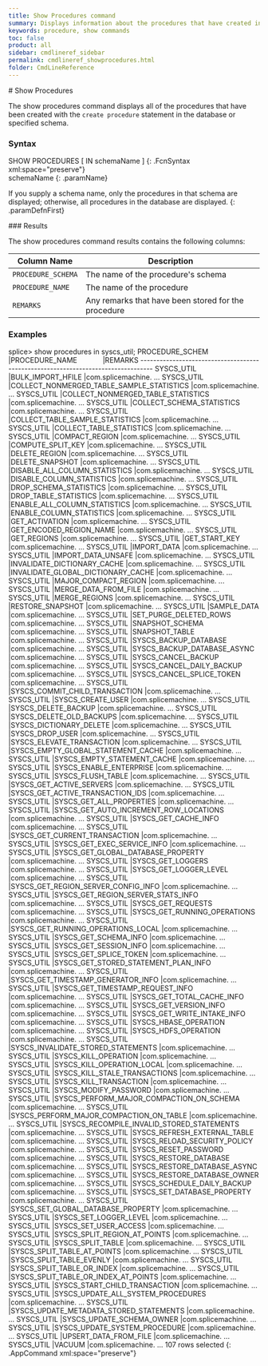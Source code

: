 ```yaml
---
title: Show Procedures command
summary: Displays information about the procedures that have created in a database.
keywords: procedure, show commands
toc: false
product: all
sidebar: cmdlineref_sidebar
permalink: cmdlineref_showprocedures.html
folder: CmdLineReference
---
```

<section>
<div class="TopicContent" data-swiftype-index="true" markdown="1">
# Show Procedures

The <span class="AppCommand">show procedures</span> command displays all
of the procedures that have been created with the `create procedure`
statement in the database or specified schema.

### Syntax

<div class="fcnWrapperWide" markdown="1">
    SHOW PROCEDURES [ IN schemaName ]
{: .FcnSyntax xml:space="preserve"}

</div>
<div class="paramList" markdown="1">
schemaName
{: .paramName}

If you supply a schema name, only the procedures in that schema are
displayed; otherwise, all procedures in the database are displayed.
{: .paramDefnFirst}

</div>
### Results

The <span class="AppCommand">show procedures</span> command results
contains the following columns:

<table summary="List of columns in the output of the show procedures command.">
    <col />
    <col />
    <thead>
        <tr>
            <th>Column Name</th>
            <th>Description</th>
        </tr>
    </thead>
    <tbody>
        <tr>
            <td><code>PROCEDURE_SCHEMA</code></td>
            <td>The name of the procedure's schema</td>
        </tr>
        <tr>
            <td><code>PROCEDURE_NAME</code></td>
            <td>The name of the procedure</td>
        </tr>
        <tr>
            <td><code>REMARKS</code></td>
            <td>Any remarks that have been stored for the procedure</td>
        </tr>
    </tbody>
</table>

### Examples

<div class="preWrapperWide" markdown="1">
    splice> show procedures in syscs_util;
    PROCEDURE_SCHEM |PROCEDURE_NAME                            |REMARKS
    ----------------------------------------------------------------------------------
    SYSCS_UTIL      |BULK_IMPORT_HFILE                         |com.splicemachine. ...
    SYSCS_UTIL      |COLLECT_NONMERGED_TABLE_SAMPLE_STATISTICS |com.splicemachine. ...
    SYSCS_UTIL      |COLLECT_NONMERGED_TABLE_STATISTICS        |com.splicemachine. ...
    SYSCS_UTIL      |COLLECT_SCHEMA_STATISTICS                 |com.splicemachine. ...
    SYSCS_UTIL      |COLLECT_TABLE_SAMPLE_STATISTICS           |com.splicemachine. ...
    SYSCS_UTIL      |COLLECT_TABLE_STATISTICS                  |com.splicemachine. ...
    SYSCS_UTIL      |COMPACT_REGION                            |com.splicemachine. ...
    SYSCS_UTIL      |COMPUTE_SPLIT_KEY                         |com.splicemachine. ...
    SYSCS_UTIL      |DELETE_REGION                             |com.splicemachine. ...
    SYSCS_UTIL      |DELETE_SNAPSHOT                           |com.splicemachine. ...
    SYSCS_UTIL      |DISABLE_ALL_COLUMN_STATISTICS             |com.splicemachine. ...
    SYSCS_UTIL      |DISABLE_COLUMN_STATISTICS                 |com.splicemachine. ...
    SYSCS_UTIL      |DROP_SCHEMA_STATISTICS                    |com.splicemachine. ...
    SYSCS_UTIL      |DROP_TABLE_STATISTICS                     |com.splicemachine. ...
    SYSCS_UTIL      |ENABLE_ALL_COLUMN_STATISTICS              |com.splicemachine. ...
    SYSCS_UTIL      |ENABLE_COLUMN_STATISTICS                  |com.splicemachine. ...
    SYSCS_UTIL      |GET_ACTIVATION                            |com.splicemachine. ...
    SYSCS_UTIL      |GET_ENCODED_REGION_NAME                   |com.splicemachine. ...
    SYSCS_UTIL      |GET_REGIONS                               |com.splicemachine. ...
    SYSCS_UTIL      |GET_START_KEY                             |com.splicemachine. ...
    SYSCS_UTIL      |IMPORT_DATA                               |com.splicemachine. ...
    SYSCS_UTIL      |IMPORT_DATA_UNSAFE                        |com.splicemachine. ...
    SYSCS_UTIL      |INVALIDATE_DICTIONARY_CACHE               |com.splicemachine. ...
    SYSCS_UTIL      |INVALIDATE_GLOBAL_DICTIONARY_CACHE        |com.splicemachine. ...
    SYSCS_UTIL      |MAJOR_COMPACT_REGION                      |com.splicemachine. ...
    SYSCS_UTIL      |MERGE_DATA_FROM_FILE                      |com.splicemachine. ...
    SYSCS_UTIL      |MERGE_REGIONS                             |com.splicemachine. ...
    SYSCS_UTIL      |RESTORE_SNAPSHOT                          |com.splicemachine. ...
    SYSCS_UTIL      |SAMPLE_DATA                               |com.splicemachine. ...
    SYSCS_UTIL      |SET_PURGE_DELETED_ROWS                    |com.splicemachine. ...
    SYSCS_UTIL      |SNAPSHOT_SCHEMA                           |com.splicemachine. ...
    SYSCS_UTIL      |SNAPSHOT_TABLE                            |com.splicemachine. ...
    SYSCS_UTIL      |SYSCS_BACKUP_DATABASE                     |com.splicemachine. ...
    SYSCS_UTIL      |SYSCS_BACKUP_DATABASE_ASYNC               |com.splicemachine. ...
    SYSCS_UTIL      |SYSCS_CANCEL_BACKUP                       |com.splicemachine. ...
    SYSCS_UTIL      |SYSCS_CANCEL_DAILY_BACKUP                 |com.splicemachine. ...
    SYSCS_UTIL      |SYSCS_CANCEL_SPLICE_TOKEN                 |com.splicemachine. ...
    SYSCS_UTIL      |SYSCS_COMMIT_CHILD_TRANSACTION            |com.splicemachine. ...
    SYSCS_UTIL      |SYSCS_CREATE_USER                         |com.splicemachine. ...
    SYSCS_UTIL      |SYSCS_DELETE_BACKUP                       |com.splicemachine. ...
    SYSCS_UTIL      |SYSCS_DELETE_OLD_BACKUPS                  |com.splicemachine. ...
    SYSCS_UTIL      |SYSCS_DICTIONARY_DELETE                   |com.splicemachine. ...
    SYSCS_UTIL      |SYSCS_DROP_USER                           |com.splicemachine. ...
    SYSCS_UTIL      |SYSCS_ELEVATE_TRANSACTION                 |com.splicemachine. ...
    SYSCS_UTIL      |SYSCS_EMPTY_GLOBAL_STATEMENT_CACHE        |com.splicemachine. ...
    SYSCS_UTIL      |SYSCS_EMPTY_STATEMENT_CACHE               |com.splicemachine. ...
    SYSCS_UTIL      |SYSCS_ENABLE_ENTERPRISE                   |com.splicemachine. ...
    SYSCS_UTIL      |SYSCS_FLUSH_TABLE                         |com.splicemachine. ...
    SYSCS_UTIL      |SYSCS_GET_ACTIVE_SERVERS                  |com.splicemachine. ...
    SYSCS_UTIL      |SYSCS_GET_ACTIVE_TRANSACTION_IDS          |com.splicemachine. ...
    SYSCS_UTIL      |SYSCS_GET_ALL_PROPERTIES                  |com.splicemachine. ...
    SYSCS_UTIL      |SYSCS_GET_AUTO_INCREMENT_ROW_LOCATIONS    |com.splicemachine. ...
    SYSCS_UTIL      |SYSCS_GET_CACHE_INFO                      |com.splicemachine. ...
    SYSCS_UTIL      |SYSCS_GET_CURRENT_TRANSACTION             |com.splicemachine. ...
    SYSCS_UTIL      |SYSCS_GET_EXEC_SERVICE_INFO               |com.splicemachine. ...
    SYSCS_UTIL      |SYSCS_GET_GLOBAL_DATABASE_PROPERTY        |com.splicemachine. ...
    SYSCS_UTIL      |SYSCS_GET_LOGGERS                         |com.splicemachine. ...
    SYSCS_UTIL      |SYSCS_GET_LOGGER_LEVEL                    |com.splicemachine. ...
    SYSCS_UTIL      |SYSCS_GET_REGION_SERVER_CONFIG_INFO       |com.splicemachine. ...
    SYSCS_UTIL      |SYSCS_GET_REGION_SERVER_STATS_INFO        |com.splicemachine. ...
    SYSCS_UTIL      |SYSCS_GET_REQUESTS                        |com.splicemachine. ...
    SYSCS_UTIL      |SYSCS_GET_RUNNING_OPERATIONS              |com.splicemachine. ...
    SYSCS_UTIL      |SYSCS_GET_RUNNING_OPERATIONS_LOCAL        |com.splicemachine. ...
    SYSCS_UTIL      |SYSCS_GET_SCHEMA_INFO                     |com.splicemachine. ...
    SYSCS_UTIL      |SYSCS_GET_SESSION_INFO                    |com.splicemachine. ...
    SYSCS_UTIL      |SYSCS_GET_SPLICE_TOKEN                    |com.splicemachine. ...
    SYSCS_UTIL      |SYSCS_GET_STORED_STATEMENT_PLAN_INFO      |com.splicemachine. ...
    SYSCS_UTIL      |SYSCS_GET_TIMESTAMP_GENERATOR_INFO        |com.splicemachine. ...
    SYSCS_UTIL      |SYSCS_GET_TIMESTAMP_REQUEST_INFO          |com.splicemachine. ...
    SYSCS_UTIL      |SYSCS_GET_TOTAL_CACHE_INFO                |com.splicemachine. ...
    SYSCS_UTIL      |SYSCS_GET_VERSION_INFO                    |com.splicemachine. ...
    SYSCS_UTIL      |SYSCS_GET_WRITE_INTAKE_INFO               |com.splicemachine. ...
    SYSCS_UTIL      |SYSCS_HBASE_OPERATION                     |com.splicemachine. ...
    SYSCS_UTIL      |SYSCS_HDFS_OPERATION                      |com.splicemachine. ...
    SYSCS_UTIL      |SYSCS_INVALIDATE_STORED_STATEMENTS        |com.splicemachine. ...
    SYSCS_UTIL      |SYSCS_KILL_OPERATION                      |com.splicemachine. ...
    SYSCS_UTIL      |SYSCS_KILL_OPERATION_LOCAL                |com.splicemachine. ...
    SYSCS_UTIL      |SYSCS_KILL_STALE_TRANSACTIONS             |com.splicemachine. ...
    SYSCS_UTIL      |SYSCS_KILL_TRANSACTION                    |com.splicemachine. ...
    SYSCS_UTIL      |SYSCS_MODIFY_PASSWORD                     |com.splicemachine. ...
    SYSCS_UTIL      |SYSCS_PERFORM_MAJOR_COMPACTION_ON_SCHEMA  |com.splicemachine. ...
    SYSCS_UTIL      |SYSCS_PERFORM_MAJOR_COMPACTION_ON_TABLE   |com.splicemachine. ...
    SYSCS_UTIL      |SYSCS_RECOMPILE_INVALID_STORED_STATEMENTS |com.splicemachine. ...
    SYSCS_UTIL      |SYSCS_REFRESH_EXTERNAL_TABLE              |com.splicemachine. ...
    SYSCS_UTIL      |SYSCS_RELOAD_SECURITY_POLICY              |com.splicemachine. ...
    SYSCS_UTIL      |SYSCS_RESET_PASSWORD                      |com.splicemachine. ...
    SYSCS_UTIL      |SYSCS_RESTORE_DATABASE                    |com.splicemachine. ...
    SYSCS_UTIL      |SYSCS_RESTORE_DATABASE_ASYNC              |com.splicemachine. ...
    SYSCS_UTIL      |SYSCS_RESTORE_DATABASE_OWNER              |com.splicemachine. ...
    SYSCS_UTIL      |SYSCS_SCHEDULE_DAILY_BACKUP               |com.splicemachine. ...
    SYSCS_UTIL      |SYSCS_SET_DATABASE_PROPERTY               |com.splicemachine. ...
    SYSCS_UTIL      |SYSCS_SET_GLOBAL_DATABASE_PROPERTY        |com.splicemachine. ...
    SYSCS_UTIL      |SYSCS_SET_LOGGER_LEVEL                    |com.splicemachine. ...
    SYSCS_UTIL      |SYSCS_SET_USER_ACCESS                     |com.splicemachine. ...
    SYSCS_UTIL      |SYSCS_SPLIT_REGION_AT_POINTS              |com.splicemachine. ...
    SYSCS_UTIL      |SYSCS_SPLIT_TABLE                         |com.splicemachine. ...
    SYSCS_UTIL      |SYSCS_SPLIT_TABLE_AT_POINTS               |com.splicemachine. ...
    SYSCS_UTIL      |SYSCS_SPLIT_TABLE_EVENLY                  |com.splicemachine. ...
    SYSCS_UTIL      |SYSCS_SPLIT_TABLE_OR_INDEX                |com.splicemachine. ...
    SYSCS_UTIL      |SYSCS_SPLIT_TABLE_OR_INDEX_AT_POINTS      |com.splicemachine. ...
    SYSCS_UTIL      |SYSCS_START_CHILD_TRANSACTION             |com.splicemachine. ...
    SYSCS_UTIL      |SYSCS_UPDATE_ALL_SYSTEM_PROCEDURES        |com.splicemachine. ...
    SYSCS_UTIL      |SYSCS_UPDATE_METADATA_STORED_STATEMENTS   |com.splicemachine. ...
    SYSCS_UTIL      |SYSCS_UPDATE_SCHEMA_OWNER                 |com.splicemachine. ...
    SYSCS_UTIL      |SYSCS_UPDATE_SYSTEM_PROCEDURE             |com.splicemachine. ...
    SYSCS_UTIL      |UPSERT_DATA_FROM_FILE                     |com.splicemachine. ...
    SYSCS_UTIL      |VACUUM                                    |com.splicemachine. ...
    107 rows selected
{: .AppCommand xml:space="preserve"}

</div>
</div>
</section>
